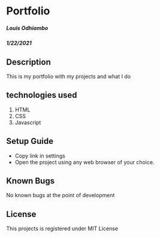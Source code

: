 # Portfolio
##### Louis Odhiambo
##### 1/22/2021

## Description
This is my portfolio with my projects and what I do

## technologies used
1. HTML
2. CSS
3. Javascript

## Setup Guide
+ Copy link in settings
+ Open the project using any web browser of your choice.

## Known Bugs
No known bugs at the point of development

## License
This projects is registered under MIT License
